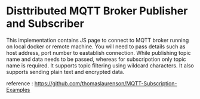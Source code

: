 # Disttributed MQTT Broker Publisher and Subscriber

This implementation contains JS page to connect to MQTT broker running on local docker or remote machine. 
You will need to pass details such as host address, port number to eastablish connection. 
While publishing topic name and data needs to be passed, whereas for subscripotion only topic name is required. 
It supports topic filtering using wildcard characters. It also supports sending plain text and encrypted data. 

reference : https://github.com/thomaslaurenson/MQTT-Subscription-Examples
